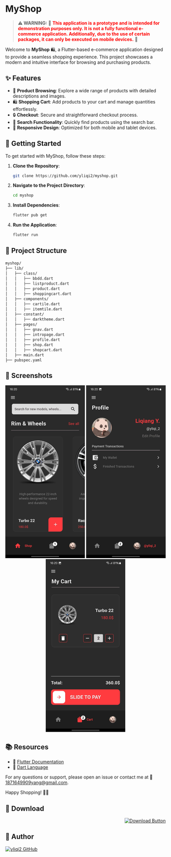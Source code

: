 # MyShop

> **⚠️ WARNING:** 🚨
> **<span style="color:red;">This application is a prototype and is intended for demonstration purposes only. It is not a fully functional e-commerce application. Additionally, due to the use of certain packages, it can only be executed on mobile devices.</span>** 🚨

Welcome to **MyShop** 🛍️, a Flutter-based e-commerce application designed to provide a seamless shopping experience. This project showcases a modern and intuitive interface for browsing and purchasing products.

## ✨ Features

- 🛒 **Product Browsing**: Explore a wide range of products with detailed descriptions and images.
- 🛍️ **Shopping Cart**: Add products to your cart and manage quantities effortlessly.
- 🔒 **Checkout**: Secure and straightforward checkout process.
- 🔎 **Search Functionality**: Quickly find products using the search bar.
- 📱 **Responsive Design**: Optimized for both mobile and tablet devices.

## 🚀 Getting Started

To get started with MyShop, follow these steps:

1. **Clone the Repository**:
    ```sh
    git clone https://github.com/yliqi2/myshop.git
    ```
2. **Navigate to the Project Directory**:
    ```sh
    cd myshop
    ```
3. **Install Dependencies**:
    ```sh
    flutter pub get
    ```
4. **Run the Application**:
    ```sh
    flutter run
    ```

## 📂 Project Structure

```
myshop/
├── lib/
│   ├── class/
│   │   ├── bbdd.dart
│   │   ├── listproduct.dart
│   │   ├── product.dart
│   │   ├── shoppingcart.dart
│   ├── components/
│   │   ├── cartile.dart
│   │   ├── itemtile.dart
│   ├── constant/
│   │   ├── darktheme.dart
│   ├── pages/
│   │   ├── gnav.dart
│   │   ├── intropage.dart
│   │   ├── profile.dart
│   │   ├── shop.dart
│   │   ├── shopcart.dart
│   ├── main.dart
├── pubspec.yaml
```

## 📸 Screenshots

<p align="center">
  <img src="https://github.com/yliqi2/myshop/blob/main/result/home.jpg" alt="Shop Screenshot 1" width="250" />
  <img src="https://github.com/yliqi2/myshop/blob/main/result/profile.jpg" alt="Profile Screenshot 2" width="250" />
  <img src="https://github.com/yliqi2/myshop/blob/main/result/shopcart.jpg" alt="Shop Cart Screenshot 3" width="250" />
</p>

## 📚 Resources

- 📖 [Flutter Documentation](https://docs.flutter.dev/)
- 🎯 [Dart Language](https://dart.dev/)

For any questions or support, please open an issue or contact me at 📩 1871649909yang@gmail.com.

Happy Shopping! 🛒🎉

## 📝 Download
<p align="right">
  <a href="https://github.com/yliqi2/myshop/releases/tag/v1.0" target="_blank">
    <img src="https://img.shields.io/badge/Download-MyShop%20App-blue?style=for-the-badge&logo=flutter" alt="Download Button">
  </a>
</p>

## 👤 Author

[![yliqi2 GitHub](https://img.shields.io/badge/Visit%20yliqi2%20on%20GitHub-000000?style=for-the-badge&logo=github&logoColor=white)](https://github.com/yliqi2)
